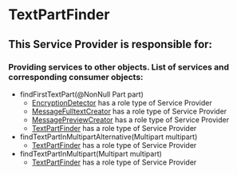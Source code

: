 # TextPartFinder
## This Service Provider is responsible for:
### Providing services to other objects. List of services and corresponding consumer objects: 
* findFirstTextPart(@NonNull Part part)
	* [EncryptionDetector](../ServiceProviders/EncryptionDetector.md) has a role type of Service Provider
	* [MessageFulltextCreator](../ServiceProviders/MessageFulltextCreator.md) has a role type of Service Provider
	* [MessagePreviewCreator](../ServiceProviders/MessagePreviewCreator.md) has a role type of Service Provider
	* [TextPartFinder](../ServiceProviders/TextPartFinder.md) has a role type of Service Provider
* findTextPartInMultipartAlternative(Multipart multipart)
	* [TextPartFinder](../ServiceProviders/TextPartFinder.md) has a role type of Service Provider
* findTextPartInMultipart(Multipart multipart)
	* [TextPartFinder](../ServiceProviders/TextPartFinder.md) has a role type of Service Provider
